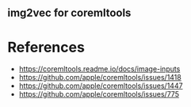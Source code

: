 img2vec for coremltools
---

# References
- https://coremltools.readme.io/docs/image-inputs
- https://github.com/apple/coremltools/issues/1418
- https://github.com/apple/coremltools/issues/1447
- https://github.com/apple/coremltools/issues/775